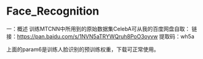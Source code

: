 # Face_Recognition
一：概述
   训练MTCNN中所用到的原始数据集CelebA可从我的百度网盘自取：
   链接：https://pan.baidu.com/s/1NVN5aTRYWQruh8PoO3oyvw 
   提取码：wh5a 

   上面的param6是训练人脸识别的预训练权重，下载可正常使用。
